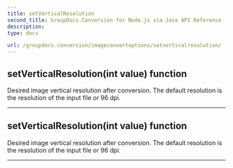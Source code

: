 ```yaml
---
title: setVerticalResolution
second_title: GroupDocs.Conversion for Node.js via Java API Reference
description: 
type: docs

url: /groupdocs.conversion/imageconvertoptions/setverticalresolution/
---
```


## setVerticalResolution(int value)  function

 Desired image vertical resolution after conversion. The default resolution is the resolution of the input file or 96 dpi.
 


---


## setVerticalResolution(int value)  function

 Desired image vertical resolution after conversion. The default resolution is the resolution of the input file or 96 dpi.
 


---


